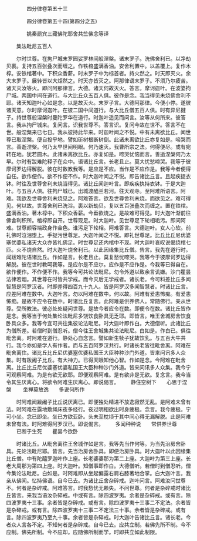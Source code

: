 <!-- { "loadSidebar": true } -->

　　　　四分律卷第五十三



　　　　四分律卷第五十四(第四分之五)

　　　　姚秦罽宾三藏佛陀耶舍共竺佛念等译

　　集法毗尼五百人

　　尔时世尊。在拘尸城末罗园娑罗林间般涅槃。诸末罗子。洗佛舍利已。以净劫贝裹。复持五百张叠次而缠之。作铁棺盛满香油。安舍利置中。以盖覆上。复作木椁。安铁棺著中。下积众香薪。时末罗子中为标首者。持火然之。时天即灭火。余大末罗子。展转皆以大炬然之。时天亦皆灭之。阿那律语末罗子。不须乃尔疲苦。诸天灭汝等火。即问阿那律言。大德。诸天何故灭火。答言。摩诃迦叶。在波婆拘尸城。两国中间在道行。与大比丘众五百人俱。彼作是念。我当得见未烧佛舍利不耶。诸天知迦叶心如是念。以是故灭火。末罗子言。大德阿那律。今便小停。遂彼诸天意。尔时摩诃迦叶。在彼二国中间道行。与大比丘僧五百人俱。时有异尼揵子。持世尊般涅槃时曼陀罗华在道行。时迦叶遥见而问言。汝等从何所来。彼答言。我从拘尸城来。复问言。识我世尊不。答言识。复问今故在世不。答言不在世。般涅槃来已七日。我从彼持此华来。时迦叶闻之不悦。中有未离欲比丘。闻世尊已取涅槃。便自投乎地。譬如斫树根断树倒。此诸未离欲比丘亦复如是。啼哭而言。善逝涅槃。何乃太早世间明眼。何乃速灭。我曹所宗之法。何得便尽。或有宛转在地。犹若圆木。此诸未离欲比丘。亦复如是。啼哭忧恼而言。善逝涅槃何乃太早。尔时有跋难陀释子在众中。语诸比丘言。长老且止。莫大忧愁啼哭。我等于彼摩诃罗边得解脱。彼在时数教我等。是应是不应。当作是不应作是。我等今者便得自任。欲作便作。欲不作便不作。时大迦叶闻之不悦。即告诸比丘言。且起疾捉衣钵。时往及世尊舍利未烧当得见。诸比丘闻迦叶言。即疾疾执持衣钵。于是大迦叶。与五百人俱。往拘尸城已。出城渡醯兰若河。往天观寺。至阿难所语言。阿难。我欲及世尊舍利未烧见之。阿难答言。欲及世尊舍利未烧。而欲见之。难可得见。何以故。世尊舍利已洗浴。裹以新劫贝。复以五百张叠次而缠之。置在铁棺。盛满香油。著木椁中。下积众香薪。今垂欲烧之。是故难可得见。时大迦叶渐前往佛舍利积所。棺椁即自开。世尊现足。时大迦叶。见世尊足下轮相垢污。即问阿难。世尊颜容端政身作金色。谁污足下轮相。阿难答言。大德迦叶。女人心软。前礼佛时泣泪堕上。手捉污世尊足。大迦叶闻之不悦。即礼世尊足。比丘比丘尼优婆塞优婆私诸天大众亦皆礼佛足。时世尊足还内棺中不现。时大迦叶哀叹说偈绕棺七匝。火不烧自然。时大迦叶烧舍利已。以此因缘集比丘僧。告言。我先在道行时。闻跋难陀语诸比丘。作如是言。长老且止。莫复愁忧啼哭。我等今于彼摩诃罗边得解脱。彼在世时教呵我等。是应尔是不应尔。应作是不应作是。今我等已得自在。欲作便作。不作便不作。我等今可共论法毗尼。勿令外道以致余言讥嫌。沙门瞿昙法律若烟。其世尊在时皆共学戒。而今灭后无学戒者。诸长老。今可料差比丘多闻智慧是阿罗汉者。时即差得四百九十九人。皆是阿罗汉多闻智慧者。时诸比丘言。应差阿难在数中。大迦叶言。勿以阿难在数中。何以故。阿难有爱恚怖痴。有爱恚怖痴。是故不应令在数中。时诸比丘复言。此阿难是供养佛人。常随佛行。亲从世尊。受所教法。彼必处处疑问世尊。是故今者应令在数。即便令在数。诸比丘皆作是念。我等当于何处集论法毗尼多饶饮食卧具无乏耶。即皆言。唯王舍城房舍饮食卧具众多。我等今宜可共往集彼论法毗尼。时大迦叶即作白。大德僧听。此诸比丘为僧所差。若僧时到僧忍听。僧今往王舍城集共论法毗尼。白如是。作白已。俱往毗舍离。时阿难在道行。静处心自念言。譬如新生犊子犹故饮乳。与五百大牛共行。我今亦如是学人有作者。而与五百阿罗汉共行。时诸长老皆往毗舍离。阿难在毗舍离住。诸比丘比丘尼优婆塞优婆私国王大臣种种沙门外道。皆来问讯多人众集。时有跋阇子比丘。有大神力。已得天眼知他心智。作如是念。今阿难在毗舍离。比丘比丘尼优婆塞优婆私国王大臣种种沙门外道。皆来问讯多人众集。我今宁可观察阿难。为是有欲无欲耶。即便观察阿难。是有欲非是无欲。复念言。我今当令其生厌离心。将欲令阿难生厌离心。即说偈言。
　　静住空树下　　心思于涅槃
　　坐禅莫放逸　　多说何所作

　　时阿难闻跋阇子比丘说厌离已。即便独处精进不放逸寂然无乱。是阿难未曾有法。时阿难在露地敷绳床夜多经行。夜过明相欲出时身疲极。念言。我今疲极。宁可小坐。念已即坐。坐已方欲亚卧。头未至枕顷于其中间心得无漏解脱。此是阿难未曾有法。时阿难得阿罗汉已。即说偈言。
　　多闻种种说　　常供养世尊
　　已断于生死　　瞿昙今欲卧

　　时诸比丘。从毗舍离往王舍城作如是言。我等先当作何等。为当先治房舍卧具。先论法毗尼耶。皆言。先当治房舍卧具。即便治房卧具。时大迦叶以此因缘集比丘僧。中有陀醯罗迦叶作上座。长老婆婆那为第二上座。大迦叶为第三上座。长老大周那为第四上座。时大迦叶。知僧事即作白。大德僧听。若僧时到僧忍听。僧今集论法毗尼。白如是。时阿难即从坐起偏露右肩右膝著地合掌。白大迦叶言。我亲从佛闻。忆持佛语。自今已去。为诸比丘舍杂碎戒。迦叶问言。阿难汝问世尊不。何者是杂碎戒。阿难答言。时我愁忧无赖失。不问世尊。何者是杂碎戒时诸比丘皆言。来我当语汝杂碎戒。中或有言。除四波罗夷。余者是杂碎戒。或有言。除四波罗夷十三事。余者皆是杂碎戒。或有言。除四波罗夷十三事二不定法。余者皆是杂碎戒。或有言。除四波罗夷十三事二不定法三十事。余者皆是杂碎戒。或有言。除四波罗夷乃至九十事。余者皆是杂碎戒。时大迦叶告诸比丘言。诸长老。今者众人言各不定。不知何者是杂碎戒。自今已去。应共立制。若佛先所不制。今不应制。佛先所制。今不应却。应随佛所制而学。时即共立如此制限。
